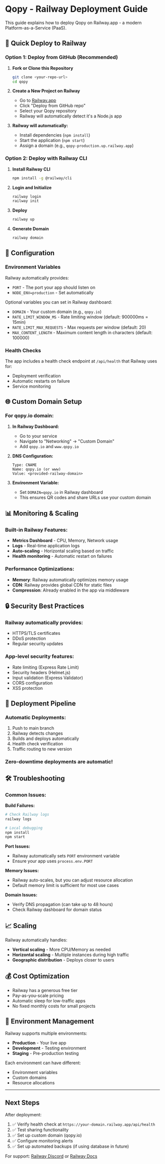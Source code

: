 # Qopy - Railway Deployment Guide

This guide explains how to deploy Qopy on Railway.app - a modern Platform-as-a-Service (PaaS).

## 🚀 Quick Deploy to Railway

### Option 1: Deploy from GitHub (Recommended)

1. **Fork or Clone this Repository**
   ```bash
   git clone <your-repo-url>
   cd qopy
   ```

2. **Create a New Project on Railway**
   - Go to [Railway.app](https://railway.app)
   - Click "Deploy from GitHub repo"
   - Select your Qopy repository
   - Railway will automatically detect it's a Node.js app

3. **Railway will automatically:**
   - Install dependencies (`npm install`)
   - Start the application (`npm start`)
   - Assign a domain (e.g., `qopy-production.up.railway.app`)

### Option 2: Deploy with Railway CLI

1. **Install Railway CLI**
   ```bash
   npm install -g @railway/cli
   ```

2. **Login and Initialize**
   ```bash
   railway login
   railway init
   ```

3. **Deploy**
   ```bash
   railway up
   ```

4. **Generate Domain**
   ```bash
   railway domain
   ```

## 🔧 Configuration

### Environment Variables

Railway automatically provides:
- `PORT` - The port your app should listen on
- `NODE_ENV=production` - Set automatically

Optional variables you can set in Railway dashboard:
- `DOMAIN` - Your custom domain (e.g., `qopy.io`)
- `RATE_LIMIT_WINDOW_MS` - Rate limiting window (default: 900000ms = 15min)
- `RATE_LIMIT_MAX_REQUESTS` - Max requests per window (default: 20)
- `MAX_CONTENT_LENGTH` - Maximum content length in characters (default: 100000)

### Health Checks

The app includes a health check endpoint at `/api/health` that Railway uses for:
- Deployment verification
- Automatic restarts on failure
- Service monitoring

## 🌐 Custom Domain Setup

### For qopy.io domain:

1. **In Railway Dashboard:**
   - Go to your service
   - Navigate to "Networking" → "Custom Domain"
   - Add `qopy.io` and `www.qopy.io`

2. **DNS Configuration:**
   ```
   Type: CNAME
   Name: qopy.io (or www)
   Value: <provided-railway-domain>
   ```

3. **Environment Variable:**
   - Set `DOMAIN=qopy.io` in Railway dashboard
   - This ensures QR codes and share URLs use your custom domain

## 📊 Monitoring & Scaling

### Built-in Railway Features:
- **Metrics Dashboard** - CPU, Memory, Network usage
- **Logs** - Real-time application logs
- **Auto-scaling** - Horizontal scaling based on traffic
- **Health monitoring** - Automatic restart on failures

### Performance Optimizations:
- **Memory**: Railway automatically optimizes memory usage
- **CDN**: Railway provides global CDN for static files
- **Compression**: Already enabled in the app via middleware

## 🔒 Security Best Practices

### Railway automatically provides:
- HTTPS/TLS certificates
- DDoS protection
- Regular security updates

### App-level security features:
- Rate limiting (Express Rate Limit)
- Security headers (Helmet.js)
- Input validation (Express Validator)
- CORS configuration
- XSS protection

## 🚦 Deployment Pipeline

### Automatic Deployments:
1. Push to main branch
2. Railway detects changes
3. Builds and deploys automatically
4. Health check verification
5. Traffic routing to new version

### Zero-downtime deployments are automatic!

## 🛠 Troubleshooting

### Common Issues:

**Build Failures:**
```bash
# Check Railway logs
railway logs

# Local debugging
npm install
npm start
```

**Port Issues:**
- Railway automatically sets `PORT` environment variable
- Ensure your app uses `process.env.PORT`

**Memory Issues:**
- Railway auto-scales, but you can adjust resource allocation
- Default memory limit is sufficient for most use cases

**Domain Issues:**
- Verify DNS propagation (can take up to 48 hours)
- Check Railway dashboard for domain status

## 📈 Scaling

Railway automatically handles:
- **Vertical scaling** - More CPU/Memory as needed
- **Horizontal scaling** - Multiple instances during high traffic
- **Geographic distribution** - Deploys closer to users

## 💰 Cost Optimization

- Railway has a generous free tier
- Pay-as-you-scale pricing
- Automatic sleep for low-traffic apps
- No fixed monthly costs for small projects

## 🔄 Environment Management

Railway supports multiple environments:
- **Production** - Your live app
- **Development** - Testing environment
- **Staging** - Pre-production testing

Each environment can have different:
- Environment variables
- Custom domains
- Resource allocations

---

## Next Steps

After deployment:
1. ✅ Verify health check at `https://your-domain.railway.app/api/health`
2. ✅ Test sharing functionality
3. ✅ Set up custom domain (qopy.io)
4. ✅ Configure monitoring alerts
5. ✅ Set up automated backups (if using database in future)

For support: [Railway Discord](https://discord.gg/railway) or [Railway Docs](https://docs.railway.app) 